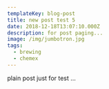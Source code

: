```yaml
---
templateKey: blog-post
title: new post test 5
date: 2018-12-18T13:07:10.000Z
description: for post paging...
image: /img/jumbotron.jpg
tags:
  - brewing
  - chemex
---
```


plain post just for test ...